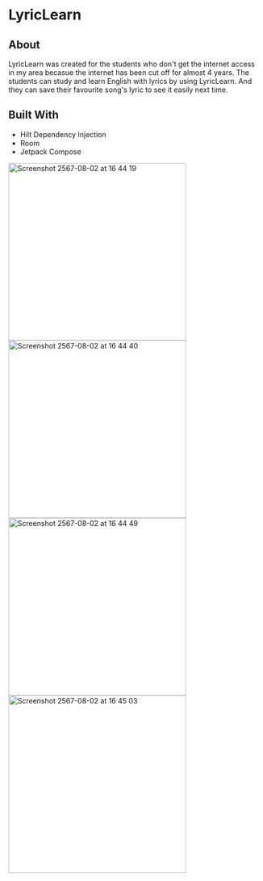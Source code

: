 # LyricLearn

## About

 LyricLearn was created for the students who don't get the internet access in my area becasue the internet has been cut off for almost 4 years.
 The students can study and learn English with lyrics by using LyricLearn. And they can save their favourite song's lyric to see it easily next time.
## Built With
- Hilt Dependency Injection
- Room
- Jetpack Compose

<img width="352" alt="Screenshot 2567-08-02 at 16 44 19" src="https://github.com/user-attachments/assets/9e135171-1ed7-4eef-966a-0cd0b17f3286">
<img width="352" alt="Screenshot 2567-08-02 at 16 44 40" src="https://github.com/user-attachments/assets/70f5a5fc-d678-4925-9eea-50b99356793c">
<img width="352" alt="Screenshot 2567-08-02 at 16 44 49" src="https://github.com/user-attachments/assets/df1c8b3c-2e72-4e62-a2a7-f4c91b7b4e13">
<img width="352" alt="Screenshot 2567-08-02 at 16 45 03" src="https://github.com/user-attachments/assets/a1590119-f1f8-41e2-80d6-4d2a7ad4c06f">


